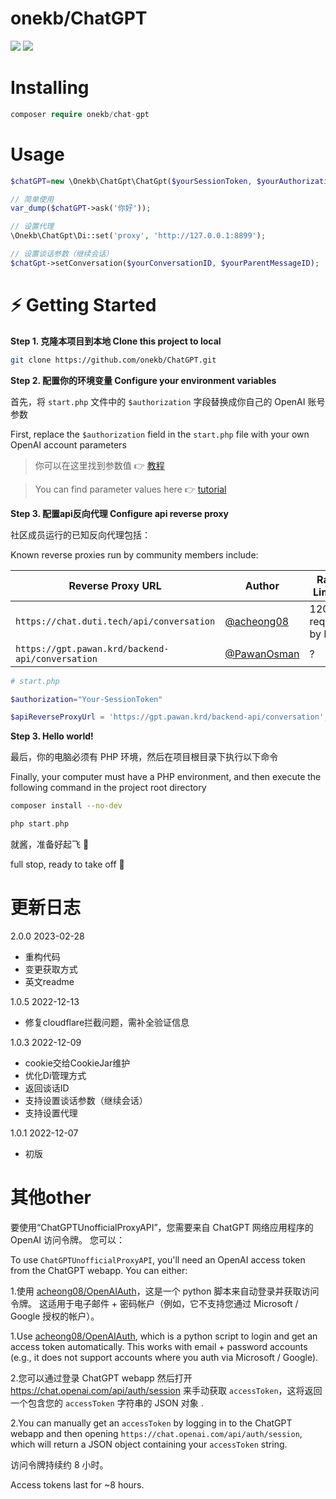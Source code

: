 # onekb/ChatGPT

![](./screenshots/conch.jpeg)
![](./screenshots/demo.png)

# Installing

```php
composer require onekb/chat-gpt
```

# Usage

```php
$chatGPT=new \Onekb\ChatGpt\ChatGpt($yourSessionToken, $yourAuthorization, $userAgent, $cfClearance); // 前两者二选一填写，获取方法见下方。后两者必填。

// 简单使用
var_dump($chatGPT->ask('你好'));

// 设置代理
\Onekb\ChatGpt\Di::set('proxy', 'http://127.0.0.1:8899');

// 设置谈话参数（继续会话）
$chatGpt->setConversation($yourConversationID, $yourParentMessageID);
```

# ⚡️ Getting Started

**Step 1. 克隆本项目到本地 Clone this project to local**

```bash
git clone https://github.com/onekb/ChatGPT.git
```

**Step 2. 配置你的环境变量 Configure your environment variables**

首先，将 `start.php` 文件中的 `$authorization` 字段替换成你自己的 OpenAI 账号参数

First, replace the `$authorization` field in the `start.php` file with your own OpenAI account parameters

> 你可以在这里找到参数值 👉 [教程](#其他other)

> You can find parameter values here 👉 [tutorial](#其他other)

**Step 3. 配置api反向代理 Configure api reverse proxy**

社区成员运行的已知反向代理包括：

Known reverse proxies run by community members include:

| Reverse Proxy URL                                | Author                                       | Rate Limits      | Last Checked |
| ------------------------------------------------ | -------------------------------------------- | ---------------- | ------------ |
| `https://chat.duti.tech/api/conversation`        | [@acheong08](https://github.com/acheong08)   | 120 req/min by IP | 2/19/2023    |
| `https://gpt.pawan.krd/backend-api/conversation` | [@PawanOsman](https://github.com/PawanOsman) | ?                | 2/19/2023    |

```php
# start.php

$authorization="Your-SessionToken"

$apiReverseProxyUrl = 'https://gpt.pawan.krd/backend-api/conversation';
```

**Step 3. Hello world!**

最后，你的电脑必须有 PHP 环境，然后在项目根目录下执行以下命令

Finally, your computer must have a PHP environment, and then execute the following command in the project root directory

```bash
composer install --no-dev
```

```php
php start.php
```

就酱，准备好起飞 🚀

full stop, ready to take off 🚀

# 更新日志

2.0.0 2023-02-28
- 重构代码
- 变更获取方式
- 英文readme

1.0.5 2022-12-13
- 修复cloudflare拦截问题，需补全验证信息

1.0.3 2022-12-09

- cookie交给CookieJar维护
- 优化Di管理方式
- 返回谈话ID
- 支持设置谈话参数（继续会话）
- 支持设置代理

1.0.1 2022-12-07

- 初版

# 其他other

要使用“ChatGPTUnofficialProxyAPI”，您需要来自 ChatGPT 网络应用程序的 OpenAI 访问令牌。 您可以：

To use `ChatGPTUnofficialProxyAPI`, you'll need an OpenAI access token from the ChatGPT webapp. You can either:

1.使用 [acheong08/OpenAIAuth](https://github.com/acheong08/OpenAIAuth)，这是一个 python 脚本来自动登录并获取访问令牌。 这适用于电子邮件 + 密码帐户（例如，它不支持您通过 Microsoft / Google 授权的帐户）。

1.Use [acheong08/OpenAIAuth](https://github.com/acheong08/OpenAIAuth), which is a python script to login and get an access token automatically. This works with email + password accounts (e.g., it does not support accounts where you auth via Microsoft / Google).

2.您可以通过登录 ChatGPT webapp 然后打开 https://chat.openai.com/api/auth/session 来手动获取 `accessToken`，这将返回一个包含您的 `accessToken` 字符串的 JSON 对象 .

2.You can manually get an `accessToken` by logging in to the ChatGPT webapp and then opening `https://chat.openai.com/api/auth/session`, which will return a JSON object containing your `accessToken` string.

访问令牌持续约 8 小时。

Access tokens last for ~8 hours.